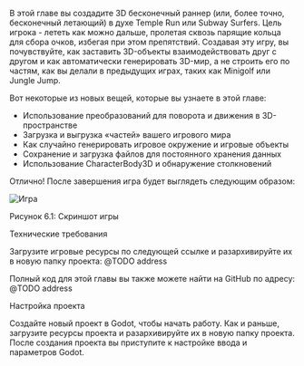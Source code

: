 ﻿В этой главе вы создадите 3D бесконечный раннер (или, более точно, бесконечный  летающий) в духе Temple Run или Subway Surfers. Цель игрока - лететь как можно дальше, пролетая сквозь  парящие кольца для сбора очков, избегая при этом препятствий. Создавая эту игру, вы  почувствуйте, как заставить 3D-объекты взаимодействовать друг с другом и как  автоматически генерировать 3D-мир, а не строить его по частям, как вы делали в  предыдущих играх, таких как Minigolf или Jungle Jump.

Вот некоторые из новых вещей, которые вы узнаете в этой главе:

* Использование преобразований для поворота и движения в 3D-пространстве
* Загрузка и выгрузка «частей» вашего игрового мира
* Как случайно генерировать игровое окружение и игровые объекты
* Сохранение и загрузка файлов для постоянного хранения данных
* Использование CharacterBody3D и обнаружение столкновений

Отлично! После завершения игра будет выглядеть следующим образом: 

![Игра](/img/infinity-fly/6.1.jpg)

Рисунок 6.1: Скриншот игры

Технические требования

Загрузите игровые ресурсы по следующей ссылке и разархивируйте их в новую папку проекта: @TODO address

Полный код для этой главы вы также можете найти на GitHub по адресу:  @TODO address

Настройка проекта

Создайте новый проект в Godot, чтобы начать работу. Как и раньше, загрузите ресурсы проекта и разархивируйте их в новую папку проекта. После создания проекта вы приступите к настройке ввода и параметров Godot.
